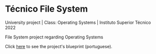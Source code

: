 # Técnico File System
University project | Class: Operating Systems | Instituto Superior Técnico 2022

File System project regarding Operating Systems

Click
<a href="https://github.com/tecnico-so/enunciado-projeto-so-2022-23/" target="_blank">here</a>
to see the project's blueprint (portuguese).
